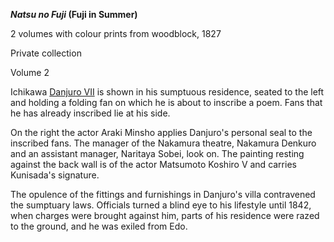 **_Natsu no Fuji_ (Fuji in Summer)**

2 volumes with colour prints from woodblock, 1827

Private collection

Volume 2

Ichikawa [Danjuro VII](/context/textE) is shown in his sumptuous residence, seated to the left and holding a folding fan on which he is about to inscribe a poem. Fans that he has already inscribed lie at his side.

On the right the actor Araki Minsho applies Danjuro's personal seal to the inscribed fans. The manager of the Nakamura theatre, Nakamura Denkuro and an assistant manager, Naritaya Sobei, look on. The painting resting against the back wall is of the actor Matsumoto Koshiro V and carries Kunisada's signature.

The opulence of the fittings and furnishings in Danjuro's villa contravened the sumptuary laws. Officials turned a blind eye to his lifestyle until 1842, when charges were brought against him, parts of his residence were razed to the ground, and he was exiled from Edo.
